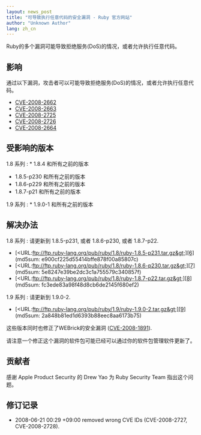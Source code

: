 ```yaml
---
layout: news_post
title: "可导致执行任意代码的安全漏洞 - Ruby 官方网站"
author: "Unknown Author"
lang: zh_cn
---
```


Ruby的多个漏洞可能导致拒绝服务(DoS)的情况，或者允许执行任意代码。

## 影响

通过以下漏洞，攻击者可以可能导致拒绝服务(DoS)的情况，或者允许执行任意代码。

* [CVE-2008-2662][1]
* [CVE-2008-2663][2]
* [CVE-2008-2725][3]
* [CVE-2008-2726][4]
* [CVE-2008-2664][5]

## 受影响的版本

1.8 系列
: * 1\.8.4 和所有之前的版本
  * 1\.8.5-p230 和所有之前的版本
  * 1\.8.6-p229 和所有之前的版本
  * 1\.8.7-p21 和所有之前的版本

1.9 系列
: * 1\.9.0-1 和所有之前的版本

## 解决办法

1.8 系列
: 请更新到 1.8.5-p231, 或者 1.8.6-p230, 或者 1.8.7-p22.

  * [&lt;URL:ftp://ftp.ruby-lang.org/pub/ruby/1.8/ruby-1.8.5-p231.tar.gz&gt;][6]
    (md5sum: e900cf225d55414bffe878f00a85807c)
  * [&lt;URL:ftp://ftp.ruby-lang.org/pub/ruby/1.8/ruby-1.8.6-p230.tar.gz&gt;][7]
    (md5sum: 5e8247e39be2dc3c1a755579c340857f)
  * [&lt;URL:ftp://ftp.ruby-lang.org/pub/ruby/1.8/ruby-1.8.7-p22.tar.gz&gt;][8]
    (md5sum: fc3ede83a98f48d8cb6de2145f680ef2)

1.9 系列
: 请更新到 1.9.0-2.

  * [&lt;URL:ftp://ftp.ruby-lang.org/pub/ruby/1.9/ruby-1.9.0-2.tar.gz&gt;][9]
    (md5sum: 2a848b81ed1d6393b88eec8aa6173b75)

这些版本同时也修正了WEBrick的安全漏洞 ([CVE-2008-1891][10]).

请注意一个修正这个漏洞的软件包可能已经可以通过你的软件包管理软件更新了。

## 贡献者

感谢 Apple Product Security 的 Drew Yao 为 Ruby Security Team 指出这个问题。

## 修订记录

* 2008-06-21 00:29 +09:00 removed wrong CVE IDs (CVE-2008-2727,
  CVE-2008-2728).



[1]: http://cve.mitre.org/cgi-bin/cvename.cgi?name=CVE-2008-2662
[2]: http://cve.mitre.org/cgi-bin/cvename.cgi?name=CVE-2008-2663
[3]: http://cve.mitre.org/cgi-bin/cvename.cgi?name=CVE-2008-2725
[4]: http://cve.mitre.org/cgi-bin/cvename.cgi?name=CVE-2008-2726
[5]: http://cve.mitre.org/cgi-bin/cvename.cgi?name=CVE-2008-2664
[6]: ftp://ftp.ruby-lang.org/pub/ruby/1.8/ruby-1.8.5-p231.tar.gz
[7]: ftp://ftp.ruby-lang.org/pub/ruby/1.8/ruby-1.8.6-p230.tar.gz
[8]: ftp://ftp.ruby-lang.org/pub/ruby/1.8/ruby-1.8.7-p22.tar.gz
[9]: ftp://ftp.ruby-lang.org/pub/ruby/1.9/ruby-1.9.0-2.tar.gz
[10]: http://cve.mitre.org/cgi-bin/cvename.cgi?name=CVE-2008-1891

